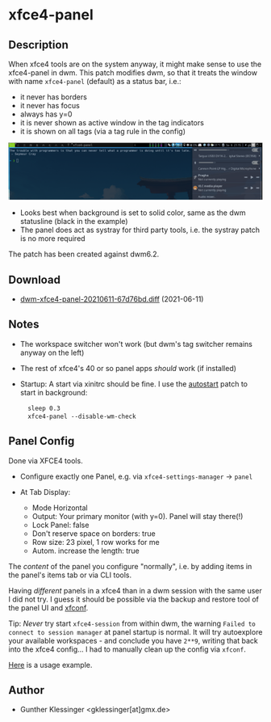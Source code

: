 xfce4-panel
===========

Description
-----------

When xfce4 tools are on the system anyway, it might make sense to use the xfce4-panel in dwm.
This patch modifies dwm, so that it treats the window with name `xfce4-panel` (default)
as a status bar, i.e.:

- it never has borders
- it never has focus
- always has y=0
- it is never shown as active window in the tag indicators
- it is shown on all tags (via a tag rule in the config)

![dwm_xfce4-panel.png](dwm_xfce4-panel.png)

- Looks best when background is set to solid color, same as the dwm statusline (black in the example)
- The panel does act as systray for third party tools, i.e. the systray patch is no more required

The patch has been created against dwm6.2.


Download
--------

* [dwm-xfce4-panel-20210611-67d76bd.diff](dwm-xfce4-panel-20210611-67d76bd.diff) (2021-06-11)


Notes
-----

- The workspace switcher won't work (but dwm's tag switcher remains anyway on the left)
- The rest of xfce4's 40 or so panel apps _should_ work (if installed)
- Startup: A start via xinitrc should be fine. I use the [autostart](https://dwm.suckless.org/patches/autostart/) patch to start
  in background:

        sleep 0.3
        xfce4-panel --disable-wm-check


Panel Config
------------

Done via XFCE4 tools.

- Configure exactly one Panel, e.g. via `xfce4-settings-manager` -> `panel`
- At Tab Display:

    - Mode Horizontal  
    - Output: Your primary monitor (with y=0). Panel will stay there(!)
    - Lock Panel: false
    - Don't reserve space on borders: true
    - Row size: 23 pixel, 1 row works for me
    - Autom. increase the length: true

The _content_ of the panel you configure "normally", i.e. by adding items in the panel's items tab or via CLI tools.

Having *different* panels in a xfce4 than in a dwm session with the same user I did not try.
I guess it should be possible via the backup and restore tool of the panel UI and [xfconf](https://docs.xfce.org/xfce/xfconf/xfconf-query).

Tip: *Never* try start `xfce4-session` from within dwm, the warning `Failed to connect to session manager` at panel startup is normal. It will try autoexplore your available workspaces - and conclude you have `2**9`, writing that back into the xfce4 config... I had to manually clean up the config via `xfconf`.

[Here](./genmon.html) is a usage example.



Author
-------
* Gunther Klessinger <gklessinger[at]gmx.de>


